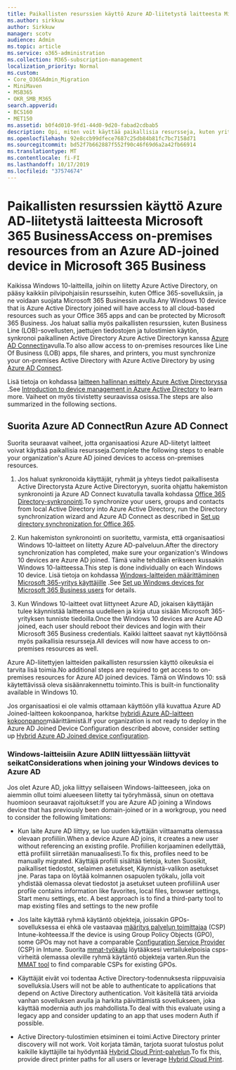 ```yaml
---
title: Paikallisten resurssien käyttö Azure AD-liitetystä laitteesta Microsoft 365 Business
ms.author: sirkkuw
author: Sirkkuw
manager: scotv
audience: Admin
ms.topic: article
ms.service: o365-administration
ms.collection: M365-subscription-management
localization_priority: Normal
ms.custom:
- Core_O365Admin_Migration
- MiniMaven
- MSB365
- OKR_SMB_M365
search.appverid:
- BCS160
- MET150
ms.assetid: b0f4d010-9fd1-44d0-9d20-fabad2cdbab5
description: Opi, miten voit käyttää paikallisia resursseja, kuten yritys sovelluksia, tiedosto resursseja ja tulostimia Azure Active Directorysta, liittyi Windows 10-laitteeseen.
ms.openlocfilehash: 92e8ccb99dfece7687c25db84b81fc7bc7158d71
ms.sourcegitcommit: bd52f7b662887f552f90c46f69d6a2a42fb66914
ms.translationtype: MT
ms.contentlocale: fi-FI
ms.lasthandoff: 10/17/2019
ms.locfileid: "37574674"
---
```

# <a name="access-on-premises-resources-from-an-azure-ad-joined-device-in-microsoft-365-business"></a><span data-ttu-id="7782f-103">Paikallisten resurssien käyttö Azure AD-liitetystä laitteesta Microsoft 365 Business</span><span class="sxs-lookup"><span data-stu-id="7782f-103">Access on-premises resources from an Azure AD-joined device in Microsoft 365 Business</span></span>

<span data-ttu-id="7782f-104">Kaikissa Windows 10-laitteilla, joihin on liitetty Azure Active Directory, on pääsy kaikkiin pilvipohjaisiin resursseihin, kuten Office 365-sovelluksiin, ja ne voidaan suojata Microsoft 365 Businessin avulla.</span><span class="sxs-lookup"><span data-stu-id="7782f-104">Any Windows 10 device that is Azure Active Directory joined will have access to all cloud-based resources such as your Office 365 apps and can be protected by Microsoft 365 Business.</span></span> <span data-ttu-id="7782f-105">Jos haluat sallia myös paikallisten resurssien, kuten Business Line (LOB)-sovellusten, jaettujen tiedostojen ja tulostimien käytön, synkronoi paikallinen Active Directory Azure Active Directoryn kanssa [Azure AD Connectin](https://docs.microsoft.com/en-us/azure/active-directory/connect/active-directory-aadconnect)avulla.</span><span class="sxs-lookup"><span data-stu-id="7782f-105">To also allow access to on-premises resources like Line Of Business (LOB) apps, file shares, and printers, you must synchronize your on-premises Active Directory with Azure Active Directory by using [Azure AD Connect](https://docs.microsoft.com/en-us/azure/active-directory/connect/active-directory-aadconnect).</span></span> 

<span data-ttu-id="7782f-106">Lisä tietoja on kohdassa [laitteen hallinnan esittely Azure Active Directoryssa](https://docs.microsoft.com/en-us/azure/active-directory/device-management-introduction) .</span><span class="sxs-lookup"><span data-stu-id="7782f-106">See [Introduction to device management in Azure Active Directory](https://docs.microsoft.com/en-us/azure/active-directory/device-management-introduction) to learn more.</span></span>
<span data-ttu-id="7782f-107">Vaiheet on myös tiivistetty seuraavissa osissa.</span><span class="sxs-lookup"><span data-stu-id="7782f-107">The steps are also summarized in the following sections.</span></span>

## <a name="run-azure-ad-connect"></a><span data-ttu-id="7782f-108">Suorita Azure AD Connect</span><span class="sxs-lookup"><span data-stu-id="7782f-108">Run Azure AD Connect</span></span>

<span data-ttu-id="7782f-109">Suorita seuraavat vaiheet, jotta organisaatiosi Azure AD-liitetyt laitteet voivat käyttää paikallisia resursseja.</span><span class="sxs-lookup"><span data-stu-id="7782f-109">Complete the following steps to enable your organization's Azure AD joined devices to access on-premises resources.</span></span>
  
1. <span data-ttu-id="7782f-110">Jos haluat synkronoida käyttäjät, ryhmät ja yhteys tiedot paikallisesta Active Directorysta Azure Active Directoryyn, suorita ohjattu hakemiston synkronointi ja Azure AD Connect kuvatulla tavalla kohdassa [Office 365 Directory-synkronointi](https://support.office.com/article/1b3b5318-6977-42ed-b5c7-96fa74b08846).</span><span class="sxs-lookup"><span data-stu-id="7782f-110">To synchronize your users, groups and contacts from local Active Directory into Azure Active Directory, run the Directory synchronization wizard and Azure AD Connect as described in [Set up directory synchronization for Office 365](https://support.office.com/article/1b3b5318-6977-42ed-b5c7-96fa74b08846).</span></span>
    
2. <span data-ttu-id="7782f-111">Kun hakemiston synkronointi on suoritettu, varmista, että organisaatiosi Windows 10-laitteet on liitetty Azure AD-palveluun.</span><span class="sxs-lookup"><span data-stu-id="7782f-111">After the directory synchronization has completed, make sure your organization's Windows 10 devices are Azure AD joined.</span></span> <span data-ttu-id="7782f-112">Tämä vaihe tehdään erikseen kussakin Windows 10-laitteessa.</span><span class="sxs-lookup"><span data-stu-id="7782f-112">This step is done individually on each Windows 10 device.</span></span> <span data-ttu-id="7782f-113">Lisä tietoja on kohdassa [Windows-laitteiden määrittäminen Microsoft 365-yritys käyttäjille](set-up-windows-devices.md) .</span><span class="sxs-lookup"><span data-stu-id="7782f-113">See [Set up Windows devices for Microsoft 365 Business users](set-up-windows-devices.md) for details.</span></span> 
    
3. <span data-ttu-id="7782f-114">Kun Windows 10-laitteet ovat liittyneet Azure AD, jokaisen käyttäjän tulee käynnistää laitteensa uudelleen ja kirja utua sisään Microsoft 365-yrityksen tunniste tiedoilla.</span><span class="sxs-lookup"><span data-stu-id="7782f-114">Once the Windows 10 devices are Azure AD joined, each user should reboot their devices and login with their Microsoft 365 Business credentials.</span></span> <span data-ttu-id="7782f-115">Kaikki laitteet saavat nyt käyttöönsä myös paikallisia resursseja.</span><span class="sxs-lookup"><span data-stu-id="7782f-115">All devices will now have access to on-premises resources as well.</span></span>
    
<span data-ttu-id="7782f-116">Azure AD-liitettyjen laitteiden paikallisten resurssien käyttö oikeuksia ei tarvita lisä toimia.</span><span class="sxs-lookup"><span data-stu-id="7782f-116">No additional steps are required to get access to on-premises resources for Azure AD joined devices.</span></span> <span data-ttu-id="7782f-117">Tämä on Windows 10: ssä käytettävissä oleva sisäänrakennettu toiminto.</span><span class="sxs-lookup"><span data-stu-id="7782f-117">This is built-in functionality available in Windows 10.</span></span> 
  
<span data-ttu-id="7782f-118">Jos organisaatiosi ei ole valmis ottamaan käyttöön yllä kuvattua Azure AD Joined-laitteen kokoonpanoa, harkitse [hybridi Azure AD-laitteen kokoonpanon](manage-windows-devices.md)määrittämistä.</span><span class="sxs-lookup"><span data-stu-id="7782f-118">If your organization is not ready to deploy in the Azure AD Joined Device Configuration described above, consider setting up [Hybrid Azure AD Joined device configuration](manage-windows-devices.md).</span></span>
  
### <a name="considerations-when-joining-your-windows-devices-to-azure-ad"></a><span data-ttu-id="7782f-119">Windows-laitteisiin Azure ADIIN liittyessään liittyvät seikat</span><span class="sxs-lookup"><span data-stu-id="7782f-119">Considerations when joining your Windows devices to Azure AD</span></span>

<span data-ttu-id="7782f-120">Jos olet Azure AD, joka liittyy sellaiseen Windows-laitteeseen, joka on aiemmin ollut toimi alueeseen liitetty tai työryhmässä, sinun on otettava huomioon seuraavat rajoitukset:</span><span class="sxs-lookup"><span data-stu-id="7782f-120">If you are Azure AD joining a Windows device that has previously been domain-joined or in a workgroup, you need to consider the following limitations:</span></span>
  
- <span data-ttu-id="7782f-121">Kun laite Azure AD liittyy, se luo uuden käyttäjän viittaamatta olemassa olevaan profiiliin.</span><span class="sxs-lookup"><span data-stu-id="7782f-121">When a device Azure AD joins, it creates a new user without referencing an existing profile.</span></span> <span data-ttu-id="7782f-122">Profiilien korjaaminen edellyttää, että profiilit siirretään manuaalisesti.</span><span class="sxs-lookup"><span data-stu-id="7782f-122">To fix this, profiles need to be manually migrated.</span></span> <span data-ttu-id="7782f-123">Käyttäjä profiili sisältää tietoja, kuten Suosikit, paikalliset tiedostot, selaimen asetukset, Käynnistä-valikon asetukset jne. Paras tapa on löytää kolmannen osapuolen työkalu, jolla voit yhdistää olemassa olevat tiedostot ja asetukset uuteen profiiliin</span><span class="sxs-lookup"><span data-stu-id="7782f-123">A user profile contains information like favorites, local files, browser settings, Start menu settings, etc. A best approach is to find a third-party tool to map existing files and settings to the new profile</span></span>

- <span data-ttu-id="7782f-124">Jos laite käyttää ryhmä käytäntö objekteja, joissakin GPOs-sovelluksessa ei ehkä ole vastaavaa [määritys palvelun toimittajaa](https://docs.microsoft.com/windows/configuration/provisioning-packages/how-it-pros-can-use-configuration-service-providers) (CSP) Intune-kohteessa.</span><span class="sxs-lookup"><span data-stu-id="7782f-124">If the device is using Group Policy Objects (GPO), some GPOs may not have a comparable [Configuration Service Provider](https://docs.microsoft.com/windows/configuration/provisioning-packages/how-it-pros-can-use-configuration-service-providers) (CSP) in Intune.</span></span> <span data-ttu-id="7782f-125">Suorita [mmat-työkalu](https://www.microsoft.com/download/details.aspx?id=45520) löytääksesi vertailukelpoisia csps-virheitä olemassa oleville ryhmä käytäntö objekteja varten.</span><span class="sxs-lookup"><span data-stu-id="7782f-125">Run the [MMAT tool](https://www.microsoft.com/download/details.aspx?id=45520) to find comparable CSPs for existing GPOs.</span></span>

- <span data-ttu-id="7782f-126">Käyttäjät eivät voi todentaa Active Directory-todennuksesta riippuvaisia sovelluksia.</span><span class="sxs-lookup"><span data-stu-id="7782f-126">Users will not be able to authenticate to applications that depend on Active Directory authentication.</span></span> <span data-ttu-id="7782f-127">Voit käsitellä tätä arvioida vanhan sovelluksen avulla ja harkita päivittämistä sovellukseen, joka käyttää modernia auth jos mahdollista.</span><span class="sxs-lookup"><span data-stu-id="7782f-127">To deal with this evaluate using a legacy app and consider updating to an app that uses modern Auth if possible.</span></span>

- <span data-ttu-id="7782f-128">Active Directory-tulostimien etsiminen ei toimi.</span><span class="sxs-lookup"><span data-stu-id="7782f-128">Active Directory printer discovery will not work.</span></span> <span data-ttu-id="7782f-129">Voit korjata tämän, tarjota suorat tulostus polut kaikille käyttäjille tai hyödyntää [Hybrid Cloud Print-palvelun](https://docs.microsoft.com/windows-server/administration/hybrid-cloud-print/hybrid-cloud-print-deploy).</span><span class="sxs-lookup"><span data-stu-id="7782f-129">To fix this, provide direct printer paths for all users or leverage [Hybrid Cloud Print](https://docs.microsoft.com/windows-server/administration/hybrid-cloud-print/hybrid-cloud-print-deploy).</span></span>
